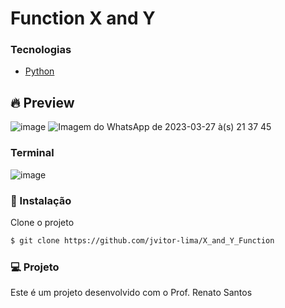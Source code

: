# Function X and Y

### Tecnologias 
  - [Python](https://devdocs.io/python/)

## 🔥 Preview
![image](https://user-images.githubusercontent.com/112414200/228109676-f71b1dd4-2d42-4dc5-b95f-94adcc8911ae.png)
![Imagem do WhatsApp de 2023-03-27 à(s) 21 37 45](https://user-images.githubusercontent.com/112414200/228110899-f6145a4a-5c5b-47f9-80c5-8253bfe34db7.jpg)

### Terminal
![image](https://user-images.githubusercontent.com/112414200/228106995-68dca3e2-3eec-4a6a-8f6a-51cfd3e43282.png)


### 🚀 Instalação

Clone o projeto
```sh
$ git clone https://github.com/jvitor-lima/X_and_Y_Function
```

### 💻 Projeto
Este é um projeto desenvolvido com o Prof. Renato Santos
